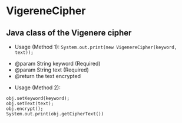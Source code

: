 VigereneCipher
==============

Java class of the Vigenere cipher
--------------

* Usage (Method 1): 
 ``` System.out.print(new VigenereCipher(keyword, text)); ```
 - @param String keyword (Required)
 - @param String text    (Required)
 - @return the text encrypted

* Usage (Method 2):
 ``` VigenereCipher obj = new VigenereCipher();
 obj.setKeyword(keyword);
 obj.setText(text); 
 obj.encrypt();
 System.out.print(obj.getCipherText())
 ```
 
